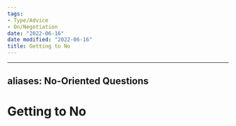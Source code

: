 ```yaml
---
tags:
- Type/Advice
- On/Negotiation
date: "2022-06-16"
date modified: "2022-06-16"
title: Getting to No
---
```


---
aliases: No-Oriented Questions
---

# Getting to No
